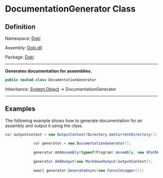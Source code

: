 # DocumentationGenerator Class

## Definition

Namespace: [Doki](README.md)

Assembly: [Doki.dll](../README.md)

Package: [Doki](https://www.nuget.org/packages/Doki)

---

**Generates documentation for assemblies.**

```csharp
public sealed class DocumentationGenerator
```

Inheritance: [System.Object](https://learn.microsoft.com/en-us/dotnet/api/System.Object) → DocumentationGenerator

---

## Examples

The following example shows how to generate documentation for an assembly and output it using the
class.

```csharp
var outputContext = new OutputContext(Directory.GetCurrentDirectory());
             
             var generator = new DocumentationGenerator();
            
             generator.AddAssembly(typeof(Program).Assembly, new XPathDocument("path/to/assembly.xml"));
            
             generator.AddOutput(new MarkdownOutput(outputContext));
            
             await generator.GenerateAsync(new ConsoleLogger());
```

